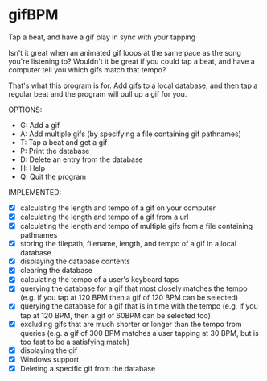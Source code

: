 # gifBPM
Tap a beat, and have a gif play in sync with your tapping

Isn't it great when an animated gif loops at the same pace as the song you're listening to?
Wouldn't it be great if you could tap a beat, and have a computer tell you which gifs match that tempo?

That's what this program is for.
Add gifs to a local database, and then tap a regular beat and the program will pull up a gif for you.

OPTIONS:
* G: Add a gif
* A: Add multiple gifs (by specifying a file containing gif pathnames)
* T: Tap a beat and get a gif
* P: Print the database
* D: Delete an entry from the database
* H: Help
* Q: Quit the program

IMPLEMENTED:
- [X] calculating the length and tempo of a gif on your computer
- [X] calculating the length and tempo of a gif from a url
- [X] calculating the length and tempo of multiple gifs from a file containing pathnames
- [X] storing the filepath, filename, length, and tempo of a gif in a local database
- [X] displaying the database contents
- [X] clearing the database
- [X] calculating the tempo of a user's keyboard taps
- [X] querying the database for a gif that most closely matches the tempo (e.g. if you tap at 120 BPM then a gif of 120 BPM can be selected)
- [X] querying the database for a gif that is in time with the tempo (e.g. if you tap at 120 BPM, then a gif of 60BPM can be selected too)
- [X] excluding gifs that are much shorter or longer than the tempo from queries (e.g. a gif of 300 BPM matches a user tapping at 30 BPM, but is too fast to be a satisfying match)
- [X] displaying the gif
- [X] Windows support
- [X] Deleting a specific gif from the database
